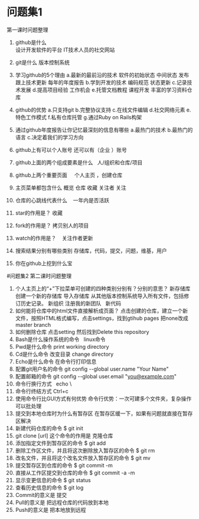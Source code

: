 # 问题集1
第一课时问题整理
1. github是什么  
  设计开发软件的平台 IT技术人员的社交网站
2. git是什么 
  版本控制系统
3. 学习github的5个理由
    a.最新的最前沿的技术 软件的初始状态 中间状态 发布 跟上技术更新 每年的年度报告
    b.学到开发的技术 编码规范 状态更新
    c.记录技术发展
    d.提高项目经验 工作机会 
    e.托管文档教程 课程开发 丰富的学习资料仓库

4. github的优势
    a.只支持git
    b.完整协议支持
    c.在线文件编辑
    d.社交网络元素
    e.特色工作模式
    f.私有仓库托管
    g.通过Ruby on Rails构架

5. 通过github年度报告让你记忆最深刻的信息有哪些
	a.最热门的技术
	b.最热门的语言
	c.决定着我们的学习方向

6. github上有可以个人账号 还可以有（企业 ）账号
7. github上面的两个组成要素是什么 
   人/组织和仓库/项目
8. github上两个重要页面  
   个人主页 ，创建仓库
9. 主页菜单都包含什么 
   概览 仓库 收藏 关注者 关注
10. 仓库的心跳线代表什么
    一年内是否活跃 
11. star的作用是？
    收藏
12. fork的作用是？
    拷贝别人的项目
13. watch的作用是？
    关注作者更新
14. 搜索结果分别有哪些类别
    存储库，代码，提交，问题，维基，用户
15. 你在github上挖到什么宝

#问题集2
第二课时问题整理
1. 个人主页上的“+”下拉菜单可创建的四种类别分别有？分别的意思？
   新存储库   创建一个新的存储库
   导入存储库  从其他版本控制系统导入所有文件，包括修订历史记录。
   新组织  注册我的新团队
   新代码  
2. 如何能将仓库中的html文件直接解析成页面？
   点击创建的仓库，建立一个新文件，按照HTML格式编写，点击settings，找到gtihub pages 把none改成master branch
3. 如何删除仓库
   点击setting 然后找到Delete this repository 
4. Bash是什么操作系统的命令
   linux命令
5. Pwd是什么命令
   print working directory
6. Cd是什么命令
   改变目录 change directory
7. Echo是什么命令
   在命令行打印信息
8. 配置git用户名的命令
   git config --global user.name "Your Name"
9. 配置邮箱的命令
   git config --global user.email "you@example.com"
10. 命令行换行方式
   echo \
11. 命令行终结方式
   Ctrl+c
12. 使用命令行比GUI方式有何优势
    命令行优势：一次可建多个文件夹，复杂操作可以批处理
13. 提交到本地仓库时为什么有暂存区
    在暂存区缓一下，如果有问题就直接在暂存区解决
14. 新建代码仓库的命令
    $ git init
15. git clone [url] 这个命令的作用是
    克隆仓库
16. 添加指定文件到暂存区的命令
    $ git add
17. 删除工作区文件，并且将这次删除放入暂存区的命令
    $ git rm
18. 改名文件，并且将这个改名文件放入暂存区的命令
    $ git mv
19. 提交暂存区到仓库的命令
    $ git commit -m
20. 直接从工作区提交到仓库的命令
    $ git commit -a -m
21. 显示变更信息的命令
    $ git status
22. 查看历史信息的命令
    $ git log
23. Commit的意义是
    提交
24. Pull的意义是
    把远程仓库的代码放到本地
25. Push的意义是
    把本地放到远程
